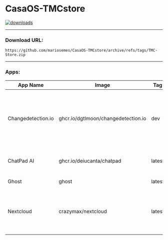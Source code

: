 # CasaOS-TMCstore
[![downloads](https://img.shields.io/github/downloads/mariosemes/CasaOS-TMCstore/total)](https://img.shields.io/github/downloads/mariosemes/CasaOS-TMCstore/total)

---

### Download URL:

    https://github.com/mariosemes/CasaOS-TMCstore/archive/refs/tags/TMC-Store.zip
 
---

### Apps:

| App Name | Image | Tag | Description |
| --- | --- | --- | --- |
| Changedetection.io | ghcr.io/dgtlmoon/changedetection.io | dev | From simply monitoring website pages that have a change (such as watching prices, restock notification), to deep inspection such as PDF text support, JSON and XML monitoring and extensive text triggers. |
| ChatPad AI | ghcr.io/deiucanta/chatpad | latest | Free and open-source software that provides a user-friendly system for interacting with ChatGPT. |
| Ghost | ghost | latest | Free and open-source blogging platform. |
| Nextcloud | crazymax/nextcloud | latest | Nextcloud Docker image with advanced features. More info can be found here https://github.com/crazy-max/docker-nextcloud/tree/master |
